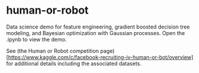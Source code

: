 # human-or-robot
Data science demo for feature engineering, gradient boosted decision tree modeling, and Bayesian optimization with Gaussian processes. Open the .ipynb to view the demo.

See (the Human or Robot competition page)[https://www.kaggle.com/c/facebook-recruiting-iv-human-or-bot/overview] for additional details including the associated datasets. 

